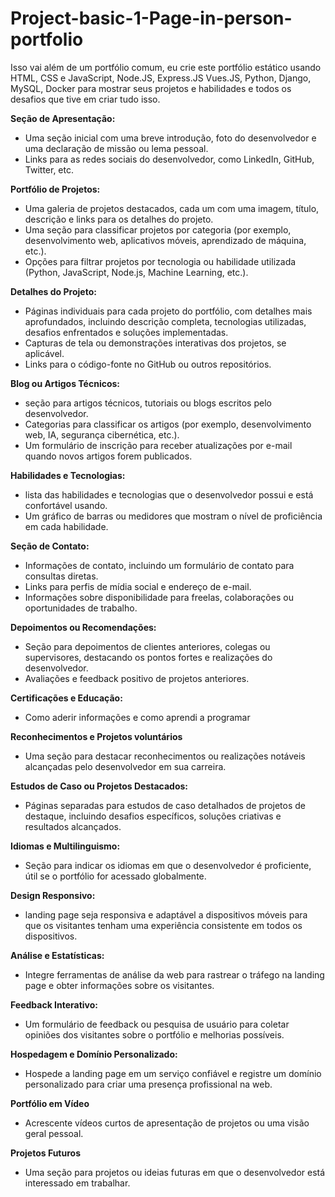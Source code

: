 # Project-basic-1-Page-in-person-portfolio
Isso vai além de um portfólio comum, eu crie este portfólio estático usando HTML, CSS e JavaScript, Node.JS, Express.JS Vues.JS, Python, Django, MySQL, Docker para mostrar seus projetos e habilidades e todos os desafios que tive em criar tudo isso.

**Seção de Apresentação:**

- Uma seção inicial com uma breve introdução, foto do desenvolvedor e uma declaração de missão ou lema pessoal.
- Links para as redes sociais do desenvolvedor, como LinkedIn, GitHub, Twitter, etc.

**Portfólio de Projetos:**

- Uma galeria de projetos destacados, cada um com uma imagem, título, descrição e links para os detalhes do projeto.
- Uma seção para classificar projetos por categoria (por exemplo, desenvolvimento web, aplicativos móveis, aprendizado de máquina, etc.).
- Opções para filtrar projetos por tecnologia ou habilidade utilizada (Python, JavaScript, Node.js, Machine Learning, etc.).

**Detalhes do Projeto:**

- Páginas individuais para cada projeto do portfólio, com detalhes mais aprofundados, incluindo descrição completa, tecnologias utilizadas, desafios enfrentados e soluções implementadas.
- Capturas de tela ou demonstrações interativas dos projetos, se aplicável.
- Links para o código-fonte no GitHub ou outros repositórios.

**Blog ou Artigos Técnicos:**

- seção para artigos técnicos, tutoriais ou blogs escritos pelo desenvolvedor.
- Categorias para classificar os artigos (por exemplo, desenvolvimento web, IA, segurança cibernética, etc.).
- Um formulário de inscrição para receber atualizações por e-mail quando novos artigos forem publicados.

**Habilidades e Tecnologias:**

- lista das habilidades e tecnologias que o desenvolvedor possui e está confortável usando.
- Um gráfico de barras ou medidores que mostram o nível de proficiência em cada habilidade.

**Seção de Contato:**

- Informações de contato, incluindo um formulário de contato para consultas diretas.
- Links para perfis de mídia social e endereço de e-mail.
- Informações sobre disponibilidade para freelas, colaborações ou oportunidades de trabalho.

**Depoimentos ou Recomendações:**

- Seção para depoimentos de clientes anteriores, colegas ou supervisores, destacando os pontos fortes e realizações do desenvolvedor.
- Avaliações e feedback positivo de projetos anteriores.

**Certificações e Educação:**

- Como aderir informações e como aprendi a programar

**Reconhecimentos e Projetos voluntários**

- Uma seção para destacar reconhecimentos ou realizações notáveis alcançadas pelo desenvolvedor em sua carreira.

**Estudos de Caso ou Projetos Destacados:**

- Páginas separadas para estudos de caso detalhados de projetos de destaque, incluindo desafios específicos, soluções criativas e resultados alcançados.

**Idiomas e Multilinguismo:**

- Seção para indicar os idiomas em que o desenvolvedor é proficiente, útil se o portfólio for acessado globalmente.

**Design Responsivo:**

- landing page seja responsiva e adaptável a dispositivos móveis para que os visitantes tenham uma experiência consistente em todos os dispositivos.

**Análise e Estatísticas:**

- Integre ferramentas de análise da web para rastrear o tráfego na landing page e obter informações sobre os visitantes.

**Feedback Interativo:**

- Um formulário de feedback ou pesquisa de usuário para coletar opiniões dos visitantes sobre o portfólio e melhorias possíveis.

**Hospedagem e Domínio Personalizado:**

- Hospede a landing page em um serviço confiável e registre um domínio personalizado para criar uma presença profissional na web.

**Portfólio em Vídeo**

- Acrescente vídeos curtos de apresentação de projetos ou uma visão geral pessoal.

**Projetos Futuros**

- Uma seção para projetos ou ideias futuras em que o desenvolvedor está interessado em trabalhar.
